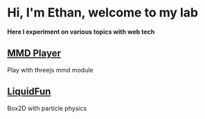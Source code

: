 # Hi, I'm Ethan, welcome to my lab
**Here I experiment on various topics with web tech**

## [MMD Player](https://etherealchain.github.io/mmdMeiko)
Play with threejs mmd module

## [LiquidFun](https://etherealchain.github.io/liquidFunTest)
Box2D with particle physics
